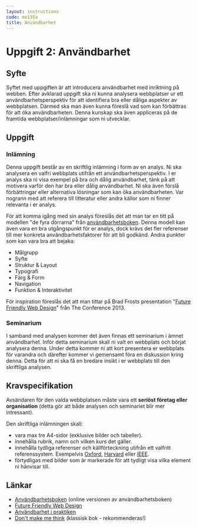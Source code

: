 ```yaml
---
layout: instructions
code: me135a
title: Användbarhet
---
```


# Uppgift 2: Användbarhet

## Syfte

Syftet med uppgiften är att introducera användbarhet med inriktning på webben. Efter avklarad uppgift ska ni kunna analysera webbplatser ur ett användbarhetsperspektiv för att identifiera bra eller dåliga aspekter av webbplatsen. Därmed ska man även kunna föreslå vad som kan förbättras för att öka användbarheten. Denna kunskap ska även appliceras på de framtida webbplatser/inlämningar som ni utvecklar.

## Uppgift

### Inlämning

Denna uppgift består av en skriftlig inlämning i form av en analys. Ni ska analysera en valfri webbplats utifrån ett användbarhetsperspektiv. I er analys ska ni visa exempel på bra och dålig användbarhet, tänk på att motivera varför den har bra eller dålig användbarhet. Ni ska även förslå förbättringar eller alternativa lösningar som kan öka användbarheten. Var nogrann med att referera till litteratur eller andra källor som ni finner relevanta i er analys.

För att komma igång med sin analys föreslås det att man tar en titt på modellen "de fyra dörrarna" från [användbarhetsboken][usability book]. Denna modell kan även vara en bra utgångspunkt för er analys, dock krävs det fler referenser till mer konkreta användbarhetsfaktorer för att bli godkänd. Andra punkter som kan vara bra att bejaka:

* Målgrupp
* Syfte
* Struktur & Layout
* Typografi
* Färg & Form
* Navigation
* Funktion & Interaktivitet

För inspiration föreslås det att man tittar på Brad Frosts presentation "[Future Friendly Web Design][frost]" från The Conference 2013.

### Seminarium

I samband med analysen kommer det även finnas ett seminarium i ämnet användbarhet. Inför detta seminarium skall ni valt en webbplats och börjat analysera denna. Under detta kommer ni att kort presentera er webbplats för varandra och därefter kommer vi gemensamt föra en diskussion kring denna. Detta för att ni ska få en bredare insikt i er webbplats till den skriftliga analysen.

## Kravspecifikation

Avsändaren för den valda webbplatsen måste vara ett __seriöst företag eller organisation__ (detta gör att både analysen och seminariet blir mer intressant).

Den skriftliga inlämningen skall:

* vara max tre A4-sidor (exklusive bilder och tabeller).
* innehålla rubrik, namn och vilken kurs det gäller.
* innehålla tydliga referenser och källförteckning utifrån ett valfritt referenssystem. Exempelvis [Oxford][oxford], [Harvard][harvard] eller [IEEE][ieee].
* förtydligas med bilder som är markerade för att tydligt visa vilka element ni hänvisar till.

## Länkar

* [Användbarhetsboken][usability book] (online versionen av användbarhetsboken)
* [Future Friendly Web Design][frost]
* [Användbarhet i praktiken][usability in practise]
* [Don't make me think][krug] (klassisk bok - rekommenderas!)

[usability book]: http://www.anvandbart.se/ab/
[frost]: http://mediaevolution.23video.com/video/8581151/brad-frost-future-%20friendly-web-design
[usability in practise]: http://anvandbarhet.se/start
[krug]: http://www.amazon.com/Dont-Make-Me-Think-Usability/dp/0321344758
[ieee]: http://www.ieee.org/documents/ieeecitationref.pdf
[oxford]: http://www.ub.umu.se/skriva/skriva-referenser/referenser-oxford
[harvard]: http://www.ub.umu.se/skriva/skriva-referenser/referenser-harvard
